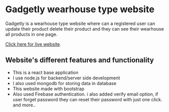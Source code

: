 # Gadgetly wearhouse type website

Gadgetly is a wearhouse type website where can a registered user can update their product delete their product and they can see their wearhouse all products in one page.

[Click here for live website](https://gadgetly-3045d.web.app/).

## Website's different features and functionality

- This is a react base application
- I use node.js for backend/server side development
- I also used mongodb for storing data in database
- This website made with bootstrap
- Also used Firebase authentication. i also added verify email option, if user forget password they can reset their password with just one click. and more..
